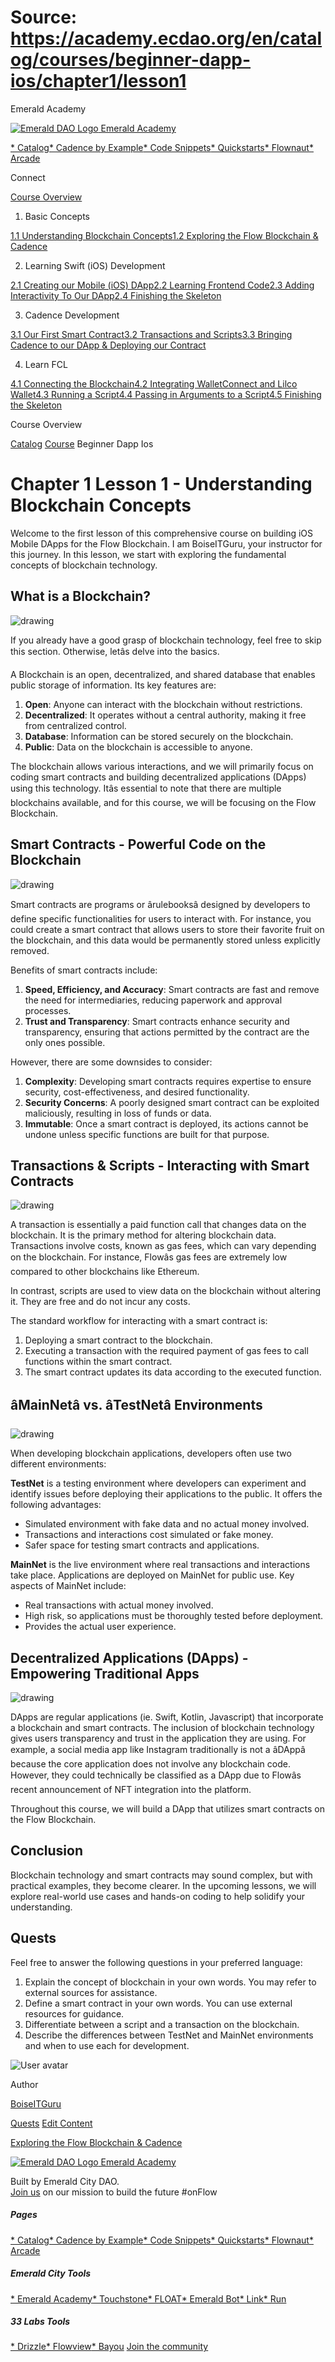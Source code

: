 # Source: https://academy.ecdao.org/en/catalog/courses/beginner-dapp-ios/chapter1/lesson1





















Emerald Academy


[![Emerald DAO Logo](/ea-logo.png)
Emerald Academy](/en/)

[* Catalog](/en/catalog)[* Cadence by Example](/en/cadence-by-example)[* Code Snippets](/en/snippets)[* Quickstarts](/en/quickstarts)[* Flownaut](https://flownaut.ecdao.org)[* Arcade](https://arcade.ecdao.org)

Connect



[Course Overview](/en/catalog/courses/beginner-dapp-ios)

1. Basic Concepts

[1.1 Understanding Blockchain Concepts](/en/catalog/courses/beginner-dapp-ios/chapter1/lesson1)[1.2 Exploring the Flow Blockchain & Cadence](/en/catalog/courses/beginner-dapp-ios/chapter1/lesson2)

2. Learning Swift (iOS) Development

[2.1 Creating our Mobile (iOS) DApp](/en/catalog/courses/beginner-dapp-ios/chapter2/lesson1)[2.2 Learning Frontend Code](/en/catalog/courses/beginner-dapp-ios/chapter2/lesson2)[2.3 Adding Interactivity To Our DApp](/en/catalog/courses/beginner-dapp-ios/chapter2/lesson3)[2.4 Finishing the Skeleton](/en/catalog/courses/beginner-dapp-ios/chapter2/lesson4)

3. Cadence Development

[3.1 Our First Smart Contract](/en/catalog/courses/beginner-dapp-ios/chapter3/lesson1)[3.2 Transactions and Scripts](/en/catalog/courses/beginner-dapp-ios/chapter3/lesson2)[3.3 Bringing Cadence to our DApp & Deploying our Contract](/en/catalog/courses/beginner-dapp-ios/chapter3/lesson3)

4. Learn FCL

[4.1 Connecting the Blockchain](/en/catalog/courses/beginner-dapp-ios/chapter4/lesson1)[4.2 Integrating WalletConnect and Lilco Wallet](/en/catalog/courses/beginner-dapp-ios/chapter4/lesson2)[4.3 Running a Script](/en/catalog/courses/beginner-dapp-ios/chapter4/lesson3)[4.4 Passing in Arguments to a Script](/en/catalog/courses/beginner-dapp-ios/chapter4/lesson4)[4.5 Finishing the Skeleton](/en/catalog/courses/beginner-dapp-ios/chapter4/lesson5)

Course Overview


[Catalog](/en/catalog)
[Course](/en/catalog/courses/beginner-dapp-ios)
Beginner Dapp Ios

# Chapter 1 Lesson 1 - Understanding Blockchain Concepts

Welcome to the first lesson of this comprehensive course on building iOS Mobile DApps for the Flow Blockchain. I am BoiseITGuru, your instructor for this journey. In this lesson, we start with exploring the fundamental concepts of blockchain technology.

## What is a Blockchain?

![drawing](https://i.imgur.com/lnSYcQm.png)

If you already have a good grasp of blockchain technology, feel free to skip this section. Otherwise, letâs delve into the basics.

A Blockchain is an open, decentralized, and shared database that enables public storage of information. Its key features are:

1. **Open**: Anyone can interact with the blockchain without restrictions.
2. **Decentralized**: It operates without a central authority, making it free from centralized control.
3. **Database**: Information can be stored securely on the blockchain.
4. **Public**: Data on the blockchain is accessible to anyone.

The blockchain allows various interactions, and we will primarily focus on coding smart contracts and building decentralized applications (DApps) using this technology. Itâs essential to note that there are multiple blockchains available, and for this course, we will be focusing on the Flow Blockchain.

## Smart Contracts - Powerful Code on the Blockchain

![drawing](https://i.imgur.com/e0pKRQf.png)

Smart contracts are programs or ârulebooksâ designed by developers to define specific functionalities for users to interact with. For instance, you could create a smart contract that allows users to store their favorite fruit on the blockchain, and this data would be permanently stored unless explicitly removed.

Benefits of smart contracts include:

1. **Speed, Efficiency, and Accuracy**: Smart contracts are fast and remove the need for intermediaries, reducing paperwork and approval processes.
2. **Trust and Transparency**: Smart contracts enhance security and transparency, ensuring that actions permitted by the contract are the only ones possible.

However, there are some downsides to consider:

1. **Complexity**: Developing smart contracts requires expertise to ensure security, cost-effectiveness, and desired functionality.
2. **Security Concerns**: A poorly designed smart contract can be exploited maliciously, resulting in loss of funds or data.
3. **Immutable**: Once a smart contract is deployed, its actions cannot be undone unless specific functions are built for that purpose.

## Transactions & Scripts - Interacting with Smart Contracts

![drawing](https://i.imgur.com/XU8iOHj.png)

A transaction is essentially a paid function call that changes data on the blockchain. It is the primary method for altering blockchain data. Transactions involve costs, known as gas fees, which can vary depending on the blockchain. For instance, Flowâs gas fees are extremely low compared to other blockchains like Ethereum.

In contrast, scripts are used to view data on the blockchain without altering it. They are free and do not incur any costs.

The standard workflow for interacting with a smart contract is:

1. Deploying a smart contract to the blockchain.
2. Executing a transaction with the required payment of gas fees to call functions within the smart contract.
3. The smart contract updates its data according to the executed function.

## âMainNetâ vs. âTestNetâ Environments

![drawing](https://i.imgur.com/IsKWP5M.png)

When developing blockchain applications, developers often use two different environments:

**TestNet** is a testing environment where developers can experiment and identify issues before deploying their applications to the public. It offers the following advantages:

* Simulated environment with fake data and no actual money involved.
* Transactions and interactions cost simulated or fake money.
* Safer space for testing smart contracts and applications.

**MainNet** is the live environment where real transactions and interactions take place. Applications are deployed on MainNet for public use. Key aspects of MainNet include:

* Real transactions with actual money involved.
* High risk, so applications must be thoroughly tested before deployment.
* Provides the actual user experience.

## Decentralized Applications (DApps) - Empowering Traditional Apps

![drawing](https://i.imgur.com/Q9KopWa.jpg)

DApps are regular applications (ie. Swift, Kotlin, Javascript) that incorporate a blockchain and smart contracts. The inclusion of blockchain technology gives users transparency and trust in the application they are using. For example, a social media app like Instagram traditionally is not a âDAppâ because the core application does not involve any blockchain code. However, they could technically be classified as a DApp due to Flowâs recent announcement of NFT integration into the platform.

Throughout this course, we will build a DApp that utilizes smart contracts on the Flow Blockchain.

## Conclusion

Blockchain technology and smart contracts may sound complex, but with practical examples, they become clearer. In the upcoming lessons, we will explore real-world use cases and hands-on coding to help solidify your understanding.

## Quests

Feel free to answer the following questions in your preferred language:

1. Explain the concept of blockchain in your own words. You may refer to external sources for assistance.
2. Define a smart contract in your own words. You can use external resources for guidance.
3. Differentiate between a script and a transaction on the blockchain.
4. Describe the differences between TestNet and MainNet environments and when to use each for development.

![User avatar](https://avatars.githubusercontent.com/u/3641594?s=400&u=044fd05bc61270527c4da99212f143595d6fa4a1&v=4)

Author

[BoiseITGuru](https://twitter.com/boise_it_guru)




[Quests](#quests)
[Edit Content](https://github.com/emerald-dao/emerald-academy-v2/tree/main/src/lib/content/courses/beginner-dapp-ios/en/chapter1/lesson1.md)


[Exploring the Flow Blockchain & Cadence](/en/catalog/courses/beginner-dapp-ios/chapter1/lesson2)

[![Emerald DAO Logo](/ea-logo.png)
Emerald Academy](/en/)

Built by Emerald City DAO.  
[Join us](https://discord.gg/emerald-city-906264258189332541) on our mission to build the future #onFlow


##### Pages

[* Catalog](/en/catalog)[* Cadence by Example](/en/cadence-by-example)[* Code Snippets](/en/snippets)[* Quickstarts](/en/quickstarts)[* Flownaut](https://flownaut.ecdao.org)[* Arcade](https://arcade.ecdao.org)
##### Emerald City Tools

[* Emerald Academy](https://academy.ecdao.org/)[* Touchstone](https://touchstone.city/)[* FLOAT](https://floats.city/)[* Emerald Bot](https://bot.ecdao.org/)[* Link](https://link.ecdao.org/)[* Run](https://run.ecdao.org/)
##### 33 Labs Tools

[* Drizzle](https://drizzle33.app/)[* Flowview](https://flowview.app/)[* Bayou](https://bayou33.app/)
[Join the community](https://discord.gg/emerald-city-906264258189332541)



